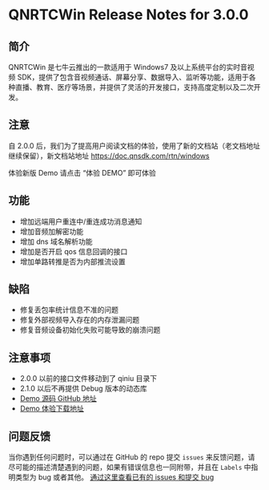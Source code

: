# QNRTCWin Release Notes for 3.0.0

## 简介
QNRTCWin 是七牛云推出的一款适用于 Windows7 及以上系统平台的实时音视频 SDK，提供了包含音视频通话、屏幕分享、数据导入、监听等功能，适用于各种直播、教育、医疗等场景，并提供了灵活的开发接口，支持高度定制以及二次开发。

## 注意

自 2.0.0 后，我们为了提高用户阅读文档的体验，使用了新的文档站（老文档地址继续保留），新文档站地址 https://doc.qnsdk.com/rtn/windows

体验新版 Demo 请点击 “体验 DEMO” 即可体验

## 功能
  - 增加远端用户重连中/重连成功消息通知
  - 增加音频加解密功能
  - 增加 dns 域名解析功能
  - 增加是否开启 qos 信息回调的接口
  - 增加单路转推是否为内部推流设置 

## 缺陷
  - 修复丢包率统计信息不准的问题
  - 修复外部视频导入存在的内存泄漏问题
  - 修复音频设备初始化失败可能导致的崩溃问题

## 注意事项
- 2.0.0 以前的接口文件移动到了 qiniu 目录下
- 2.1.0 以后不再提供 Debug 版本的动态库
- [Demo 源码 GitHub 地址](https://github.com/pili-engineering/QNRTC-Windows)
- [Demo 体验下载地址](https://sdk-release.qnsdk.com/Windows-RTC-3.0.0.zip) 

## 问题反馈 
当你遇到任何问题时，可以通过在 GitHub 的 repo 提交 `issues` 来反馈问题，请尽可能的描述清楚遇到的问题，如果有错误信息也一同附带，并且在 ```Labels``` 中指明类型为 bug 或者其他。 [通过这里查看已有的 issues 和提交 bug](https://github.com/pili-engineering/QNRTC-Windows)
